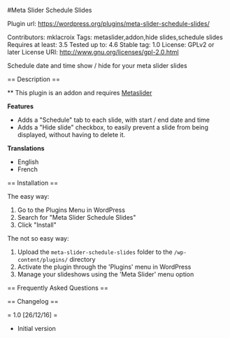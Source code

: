 
#Meta Slider Schedule Slides

Plugin url: https://wordpress.org/plugins/meta-slider-schedule-slides/

Contributors: mklacroix
Tags: metaslider,addon,hide slides,schedule slides
Requires at least: 3.5
Tested up to: 4.6
Stable tag: 1.0
License: GPLv2 or later
License URI: http://www.gnu.org/licenses/gpl-2.0.html

Schedule date and time show / hide for your meta slider slides

== Description ==

** This plugin is an addon and requires [Metaslider](https://wordpress.org/plugins/ml-slider)

**Features**

* Adds a "Schedule" tab to each slide, with start / end date and time
* Adds a "Hide slide" checkbox, to easily prevent a slide from being displayed, without having to delete it. 

**Translations**

* English
* French

== Installation ==

The easy way:

1. Go to the Plugins Menu in WordPress
1. Search for "Meta Slider Schedule Slides"
1. Click "Install"

The not so easy way:

1. Upload the `meta-slider-schedule-slides` folder to the `/wp-content/plugins/` directory
1. Activate the plugin through the 'Plugins' menu in WordPress
1. Manage your slideshows using the 'Meta Slider' menu option

== Frequently Asked Questions ==

== Changelog ==

= 1.0 [26/12/16] =
* Initial version
